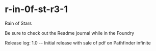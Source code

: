 # r-in-0f-st-r3-1
Rain of Stars

Be sure to check out the Readme journal while in the Foundry

Release log:
1.0 -- Initial release with sale of pdf on Pathfinder infinite
